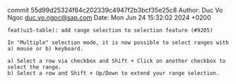 commit 55d99d25324f64c202339c4947f2b3bcf35e25c8
Author: Duc Vo Ngoc <duc.vo.ngoc@sap.com>
Date:   Mon Jun 24 15:32:02 2024 +0200

    feat(ui5-table): add range selection to selection feature (#9205)
    
    In "Multiple" selection mode, it is now possible to select ranges with a) mouse or b) keyboard.
    
    a) Select a row via checkbox and Shift + Click on another checkbox to select the range.
    b) Select a row and Shift + Up/Down to extend your range selection.
